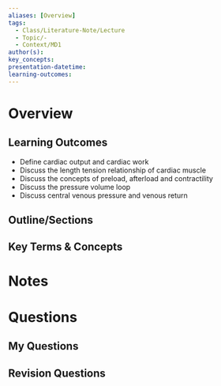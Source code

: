 ```yaml
---
aliases: [Overview]
tags:
  - Class/Literature-Note/Lecture
  - Topic/-
  - Context/MD1
author(s): 
key_concepts: 
presentation-datetime: 
learning-outcomes:
---
```



# Overview
## Learning Outcomes
- Define cardiac output and cardiac work
- Discuss the length tension relationship of cardiac muscle
- Discuss the concepts of preload, afterload and contractility
- Discuss the pressure volume loop
- Discuss central venous pressure and venous return
## Outline/Sections

## Key Terms & Concepts


# Notes


# Questions

## My Questions
## Revision Questions




